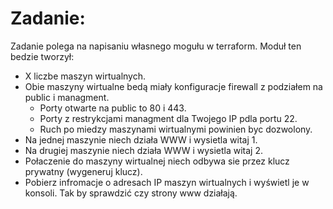# Zadanie:

Zadanie polega na napisaniu własnego mogułu w terraform.
Moduł ten bedzie tworzył:
 - X liczbe maszyn wirtualnych.
 - Obie maszyny wirtualne bedą miały konfiguracje firewall z podziałem na public i managment.
    - Porty otwarte na public to 80 i 443.
    - Porty z restrykcjami managment dla Twojego IP pdla portu 22.
    - Ruch po miedzy maszynami wirtualnymi powinien byc dozwolony.
- Na jednej maszynie niech działa WWW i wysietla witaj 1.
- Na drugiej maszynie niech działa WWW i wysietla witaj 2.
- Połaczenie do maszyny wirtualnej niech odbywa sie przez klucz prywatny (wygeneruj klucz).
- Pobierz infromacje o adresach IP maszyn wirtualnych i wyświetl je w konsoli. Tak by sprawdzić czy strony www działają.